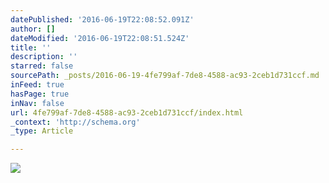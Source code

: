 ```yaml
---
datePublished: '2016-06-19T22:08:52.091Z'
author: []
dateModified: '2016-06-19T22:08:51.524Z'
title: ''
description: ''
starred: false
sourcePath: _posts/2016-06-19-4fe799af-7de8-4588-ac93-2ceb1d731ccf.md
inFeed: true
hasPage: true
inNav: false
url: 4fe799af-7de8-4588-ac93-2ceb1d731ccf/index.html
_context: 'http://schema.org'
_type: Article

---
```

![](https://the-grid-user-content.s3-us-west-2.amazonaws.com/10c3711d-d25f-4f70-9ae6-17f2a464aaa6.jpg)